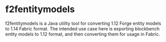# f2fentitymodels
f2fentitymodels is a Java utility tool for converting 1.12 Forge entity models to 1.14 Fabric format. The intended use case here is exporting blockbench entity models to 1.12 format, and then converting them for usage in Fabric.
